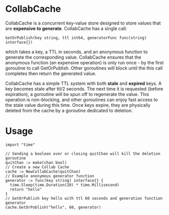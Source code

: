 CollabCache
===========

CollabCache is a concurrent key-value store designed to store values that are **expensive to generate**. CollabCache has a single call:

    GetOrPublish(key string, ttl int64, generatorFunc func(string) interface{})

which takes a key, a TTL in seconds, and an anonymous function to generate the corresponding value. CollabCache ensures that the anonymous function (an expensive operation) is only run once - by the first goroutine to call GetOrPublish. Other goroutines will block until the this call completes then return the generated value. 

CollabCache has a simple TTL system with both **stale** and **expired** keys. A key becomes stale after ttl/2 seconds. The next time it is requested (before expiration), a goroutine will be spun off to regenerate the value. This operation is non-blocking, and other goroutines can enjoy fast access to the stale value during this time. Once keys expire, they are physically deleted from the cache by a goroutine dedicated to deletion. 

Usage
===========
    import "time"
  
    // Sending a boolean over or closing quitChan will kill the deletion goroutine
    quitChan := make(chan bool)
    // Create a new Collab Cache
    cache := NewCollabCache(quitChan)
    // Example anonymous generator function
    generator := func(key string) interface{} { 
      time.Sleep(time.Duration(20) * time.Millisecond)
      return "hello"
    }
    // GetOrPublish key hello with ttl 60 seconds and generation function generator
    cache.GetOrPublish("hello", 60, generator)
  
